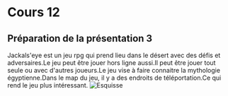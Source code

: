 # Cours 12
## Préparation de la présentation 3 
Jackals'eye est un jeu rpg qui prend lieu dans le désert avec des défis et adversaires.Le jeu peut être jouer hors ligne aussi.Il peut être jouer tout seule ou avec d'autres joueurs.Le jeu vise à faire connaitre la mythologie égyptienne.Dans le map du jeu, il y a des endroits de téléportation.Ce qui rend le jeu plus intéressant.
![Esquisse](https://trello.com/1/cards/637fa4883d4b7d00e7234f68/attachments/637fa4e0464106020d26aa12/previews/637fa4e0464106020d26aa21/download/Mon_premier_Tableau.jpg)


